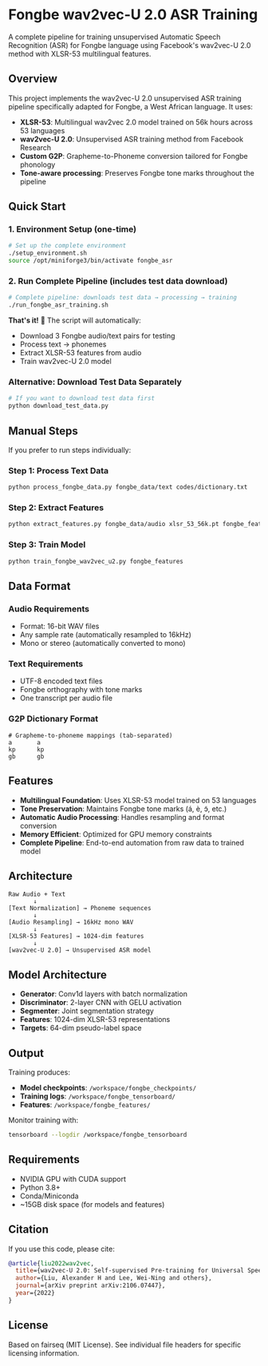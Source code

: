 # Fongbe wav2vec-U 2.0 ASR Training

A complete pipeline for training unsupervised Automatic Speech Recognition (ASR) for Fongbe language using Facebook's wav2vec-U 2.0 method with XLSR-53 multilingual features.

## Overview

This project implements the wav2vec-U 2.0 unsupervised ASR training pipeline specifically adapted for Fongbe, a West African language. It uses:

- **XLSR-53**: Multilingual wav2vec 2.0 model trained on 56k hours across 53 languages
- **wav2vec-U 2.0**: Unsupervised ASR training method from Facebook Research
- **Custom G2P**: Grapheme-to-Phoneme conversion tailored for Fongbe phonology
- **Tone-aware processing**: Preserves Fongbe tone marks throughout the pipeline

## Quick Start

### 1. Environment Setup (one-time)

```bash
# Set up the complete environment
./setup_environment.sh
source /opt/miniforge3/bin/activate fongbe_asr
```

### 2. Run Complete Pipeline (includes test data download)

```bash
# Complete pipeline: downloads test data → processing → training
./run_fongbe_asr_training.sh
```

**That's it!** 🎯 The script will automatically:
- Download 3 Fongbe audio/text pairs for testing
- Process text → phonemes
- Extract XLSR-53 features from audio
- Train wav2vec-U 2.0 model

### Alternative: Download Test Data Separately

```bash
# If you want to download test data first
python download_test_data.py
```

## Manual Steps

If you prefer to run steps individually:

### Step 1: Process Text Data
```bash
python process_fongbe_data.py fongbe_data/text codes/dictionary.txt
```

### Step 2: Extract Features
```bash
python extract_features.py fongbe_data/audio xlsr_53_56k.pt fongbe_features
```

### Step 3: Train Model
```bash
python train_fongbe_wav2vec_u2.py fongbe_features
```

## Data Format

### Audio Requirements
- Format: 16-bit WAV files
- Any sample rate (automatically resampled to 16kHz)
- Mono or stereo (automatically converted to mono)

### Text Requirements
- UTF-8 encoded text files
- Fongbe orthography with tone marks
- One transcript per audio file

### G2P Dictionary Format
```
# Grapheme-to-phoneme mappings (tab-separated)
a       a
kp      kp
gb      gb
```

## Features

- **Multilingual Foundation**: Uses XLSR-53 model trained on 53 languages
- **Tone Preservation**: Maintains Fongbe tone marks (á, è, ɔ̃, etc.)
- **Automatic Audio Processing**: Handles resampling and format conversion
- **Memory Efficient**: Optimized for GPU memory constraints
- **Complete Pipeline**: End-to-end automation from raw data to trained model

## Architecture

```
Raw Audio + Text
       ↓
[Text Normalization] → Phoneme sequences
       ↓
[Audio Resampling] → 16kHz mono WAV
       ↓
[XLSR-53 Features] → 1024-dim features
       ↓
[wav2vec-U 2.0] → Unsupervised ASR model
```

## Model Architecture

- **Generator**: Conv1d layers with batch normalization
- **Discriminator**: 2-layer CNN with GELU activation
- **Segmenter**: Joint segmentation strategy
- **Features**: 1024-dim XLSR-53 representations
- **Targets**: 64-dim pseudo-label space

## Output

Training produces:
- **Model checkpoints**: `/workspace/fongbe_checkpoints/`
- **Training logs**: `/workspace/fongbe_tensorboard/`
- **Features**: `/workspace/fongbe_features/`

Monitor training with:
```bash
tensorboard --logdir /workspace/fongbe_tensorboard
```

## Requirements

- NVIDIA GPU with CUDA support
- Python 3.8+
- Conda/Miniconda
- ~15GB disk space (for models and features)

## Citation

If you use this code, please cite:

```bibtex
@article{liu2022wav2vec,
  title={wav2vec-U 2.0: Self-supervised Pre-training for Universal Speech Representation Learning},
  author={Liu, Alexander H and Lee, Wei-Ning and others},
  journal={arXiv preprint arXiv:2106.07447},
  year={2022}
}
```

## License

Based on fairseq (MIT License). See individual file headers for specific licensing information.
